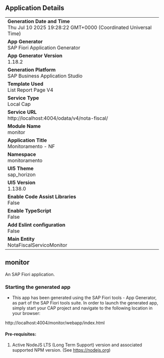 ## Application Details
|               |
| ------------- |
|**Generation Date and Time**<br>Thu Jul 10 2025 19:28:22 GMT+0000 (Coordinated Universal Time)|
|**App Generator**<br>SAP Fiori Application Generator|
|**App Generator Version**<br>1.18.2|
|**Generation Platform**<br>SAP Business Application Studio|
|**Template Used**<br>List Report Page V4|
|**Service Type**<br>Local Cap|
|**Service URL**<br>http://localhost:4004/odata/v4/nota-fiscal/|
|**Module Name**<br>monitor|
|**Application Title**<br>Monitoramento - NF|
|**Namespace**<br>monitoramento|
|**UI5 Theme**<br>sap_horizon|
|**UI5 Version**<br>1.138.0|
|**Enable Code Assist Libraries**<br>False|
|**Enable TypeScript**<br>False|
|**Add Eslint configuration**<br>False|
|**Main Entity**<br>NotaFiscalServicoMonitor|

## monitor

An SAP Fiori application.

### Starting the generated app

-   This app has been generated using the SAP Fiori tools - App Generator, as part of the SAP Fiori tools suite.  In order to launch the generated app, simply start your CAP project and navigate to the following location in your browser:

http://localhost:4004/monitor/webapp/index.html

#### Pre-requisites:

1. Active NodeJS LTS (Long Term Support) version and associated supported NPM version.  (See https://nodejs.org)



